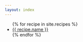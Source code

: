```yaml
---
layout: index
---
```

<ul>
  {% for recipe in site.recipes %}
    <li>
      <a href="{{ recipe.url }}">{{ recipe.name }}</a>
    </li>
  {% endfor %}
</ul>